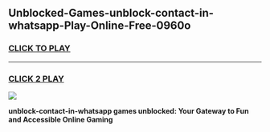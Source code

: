 
## Unblocked-Games-unblock-contact-in-whatsapp-Play-Online-Free-0960o
<h3>
<a href="https://premium76.site?title=unblock-contact-in-whatsapp&ref=26A">CLICK TO PLAY</a></h3>
<hr>

<h3>
<a href="https://premium76.site?title=unblock-contact-in-whatsapp&ref=26A">CLICK 2 PLAY</a>
  
</h3>

<a href="https://premium76.site?title=unblock-contact-in-whatsapp&ref=26A"><img src="https://clearcache.store/games.png"></a>


**unblock-contact-in-whatsapp games unblocked: Your Gateway to Fun and Accessible Online Gaming**
